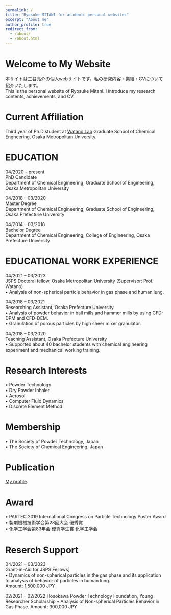 ```yaml
---
permalink: /
title: "Ryosuke MITANI for academic personal websites"
excerpt: "About me"
author_profile: true
redirect_from: 
  - /about/
  - /about.html
---
```


Welcome to My Website
======

本サイトは三谷亮介の個人webサイトです。私の研究内容・業績・CVについて紹介いたします。  
This is the personal website of Ryosuke Mitani. I introduce my research contents, achievements, and CV.  

Current Affiliation
======
Third year of Ph.D student at [Watano Lab](https://www.omu.ac.jp/eng/chemeng3/) Graduate School of Chemical Engneering, Osaka Metropolitan University.

EDUCATION
======
04/2020 – present  
PhD Candidate  
Department of Chemical Engineering, Graduate School of Engineering, Osaka Metropolitan University  

04/2018 – 03/2020  
Master Degree  
Department of Chemical Engineering, Graduate School of Engineering, Osaka Prefecture University  

04/2014 – 03/2018  
Bachelor Degree  
Department of Chemical Engineering, College of Engineering, Osaka Prefecture University  

EDUCATIONAL WORK EXPERIENCE
======
04/2021 – 03/2023  
JSPS Doctoral fellow, Osaka Metropolitan University (Supervisor: Prof. Watano)  
• Analysis of non-spherical particle behavior in gas phase and human lung.  

04/2018 – 03/2021  
Researching Assistant, Osaka Prefecture University  
• Analysis of powder behavior in ball mills and hammer mills by using CFD-DPM and CFD-DEM.  
• Granulation of porous particles by high sheer mixer granulator.  

04/2018 – 03/2020  
Teaching Assistant, Osaka Prefecture University  
• Supported about 40 bachelor students with chemical engineering experiment and mechanical working training. 


Research Interests
======
• Powder Technology  
• Dry Powder Inhaler  
• Aerosol  
• Computer Fluid Dynamics  
• Discrete Element Method  
 

Membership
======
• The Society of Powder Technology, Japan  
• The Society of Chemical Engineering, Japan  

Publication
======
[My profile](https://scholar.google.co.jp/citations?hl=en&view_op=list_works&gmla=AJsN-F7MOdB0a5l9VT4gs_hjp572QDANbkQb-rozw_B3oqe8vkIVijqHTje_WYbYZoGMlBca1SlajJHlnOJi_zGsYU_4IoF9DLUAIV-K3EuAnSxHE-L88jY&user=XoJApAsAAAAJ). 


Award
======
• PARTEC 2019 International Congress on Particle Technology Poster Award  
• 製剤機械技術学会第28回大会 優秀賞  
• 化学工学会第83年会 優秀学生賞 化学工学会  

Reserch Support
======
04/2021 – 03/2023  
Grant-in-Aid for JSPS Fellows]  
• Dynamics of non-spherical particles in the gas phase and its application to analysis of behavior of particles in human lung.  
Amount: 1,500,000 JPY  

02/2021 – 02/2022 
Hosokawa Powder Technology Foundation, Young Researcher Scholarship 
• Analysis of Non-spherical Particles Behavior in Gas Phase. 
Amount: 300,000 JPY 
